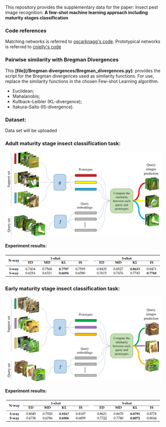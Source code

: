 This repository provides the supplementary data for the paper: Insect pest image recognition: **A few-shot machine learning approach including maturity stages classification**

### Code references
Matching networks is referred to [oscarknagg's code](https://github.com/oscarknagg/few-shot).
Prototypical networks is referred to [cnielly's code](https://github.com/cnielly/prototypical-networks-omniglot)

### Pairwise similarity with Bregman Divergences
This **[file](/Bregman divergences/Bregman_divergences.py)**: provides the script for the Bregman divergences used as similarity functions. For use, replace the similarity functions in the chosen Few-shot Learning algorithm.

- Euclidean;
- Mahalanobis;
- Kullback–Leibler (KL-divergence);
- Itakura–Saito (IS-divergence).

### Dataset:
Data set will be uploaded


### Adult maturity stage insect classification task:

<!-- ![Episode](/Figures/task_example_adult.jpg) -->
<img src="/Figures/task_example_adult.jpg" alt="drawing" width="600"/>

#### Experiment results:
<!-- ![Adult_results](/Figures/adult_results.png) -->
<img src="/Figures/adult_results.png" alt="drawing" width="500"/>

### Early maturity stage insect classification task:

<!-- ![Episode](/Figures/task_example_adult.jpg) -->
<img src="/Figures/task_example_early.jpg" alt="drawing" width="600"/>

#### Experiment results:
<!-- ![Early_results](/Figures/early_results.png) -->
<img src="/Figures/early_results.png" alt="drawing" width="500"/>


